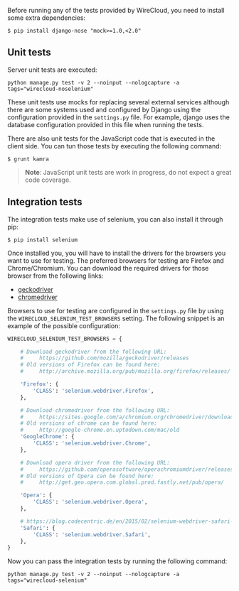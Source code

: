 Before running any of the tests provided by WireCloud, you need to install some
extra dependencies:

```
$ pip install django-nose "mock>=1.0,<2.0"
```

## Unit tests

Server unit tests are executed:

```
python manage.py test -v 2 --noinput --nologcapture -a tags="wirecloud-noselenium"
```

These unit tests use mocks for replacing several external services although
there are some systems used and configured by Django using the configuration
provided in the `settings.py` file. For example, django uses the database
configuration provided in this file when running the tests.


There are also unit tests for the JavaScript code that is executed in the client
side. You can tun those tests by executing the following command:

```
$ grunt kamra
```

> **Note**: JavaScript unit tests are work in progress, do not expect a great
> code coverage.

## Integration tests

The integration tests make use of selenium, you can also install it through pip:

```
$ pip install selenium
```

Once installed you, you will have to install the drivers for the browsers you
want to use for testing. The preferred browsers for testing are Firefox and
Chrome/Chromium. You can download the required drivers for those browser from
the following links:

- [geckodriver](https://github.com/mozilla/geckodriver/releases)
- [chromedriver](https://sites.google.com/a/chromium.org/chromedriver/downloads)

Browsers to use for testing are configured in the `settings.py` file by using
the `WIRECLOUD_SELENIUM_TEST_BROWSERS` setting. The following snippet is an
example of the possible configuration:

```python
WIRECLOUD_SELENIUM_TEST_BROWSERS = {

    # Download geckodriver from the following URL:
    #     https://github.com/mozilla/geckodriver/releases
    # Old versions of Firefox can be found here:
    #     http://archive.mozilla.org/pub/mozilla.org/firefox/releases/

    'Firefox': {
        'CLASS': 'selenium.webdriver.Firefox',
    },

    # Download chromedriver from the following URL:
    #     https://sites.google.com/a/chromium.org/chromedriver/downloads
    # Old versions of chrome can be found here:
    #     http://google-chrome.en.uptodown.com/mac/old
    'GoogleChrome': {
        'CLASS': 'selenium.webdriver.Chrome',
    },

    # Download opera driver from the following URL:
    #     https://github.com/operasoftware/operachromiumdriver/releases
    # Old versions of Opera can be found here:
    #     http://get.geo.opera.com.global.prod.fastly.net/pub/opera/

    'Opera': {
        'CLASS': 'selenium.webdriver.Opera',
    },

    # https://blog.codecentric.de/en/2015/02/selenium-webdriver-safari-8/
    'Safari': {
        'CLASS': 'selenium.webdriver.Safari',
    },
}
```

Now you can pass the integration tests by running the following command:

```
python manage.py test -v 2 --noinput --nologcapture -a tags="wirecloud-selenium"
```
